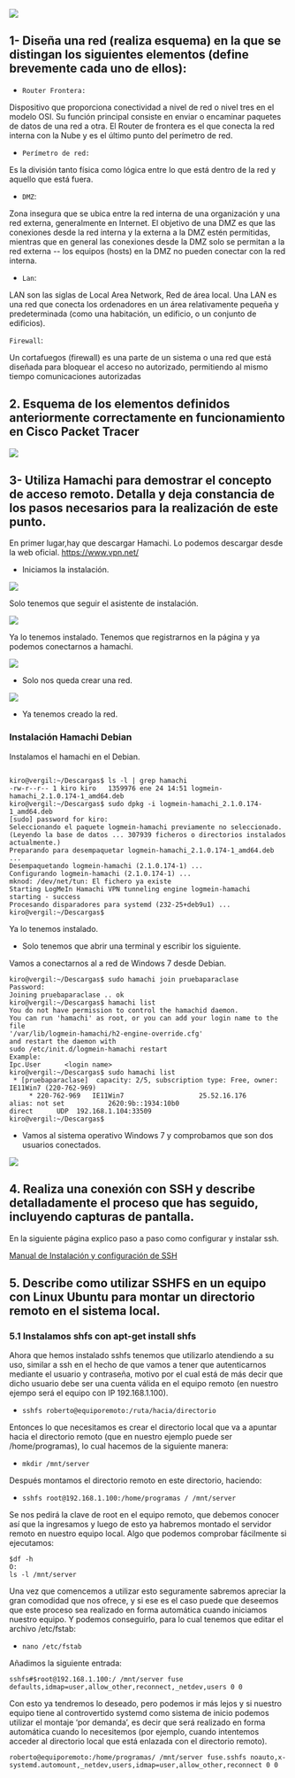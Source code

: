 
![](img/000.jpg)


## 1- Diseña una red (realiza esquema) en la que se distingan los siguientes elementos (define brevemente cada uno de ellos):


- `Router Frontera:`

Dispositivo que proporciona conectividad a nivel de red o nivel tres en el modelo OSI. Su función
principal consiste en enviar o encaminar paquetes de datos de una red a otra. El Router de frontera
es el que conecta la red interna con la Nube y es el último punto del perímetro de red.

- `Perímetro de red:`

Es la división tanto física como lógica entre lo que está dentro de la red y aquello que está fuera.

- `DMZ`:

Zona insegura que se ubica entre la red interna de una organización y una red externa, generalmente
en Internet. El objetivo de una DMZ es que las conexiones desde la red interna y la externa a la
DMZ estén permitidas, mientras que en general las conexiones desde la DMZ solo se permitan a la
red externa -- los equipos (hosts) en la DMZ no pueden conectar con la red interna.

- `Lan`:

LAN son las siglas de Local Area Network, Red de área local. Una LAN es una red que conecta los
ordenadores en un área relativamente pequeña y predeterminada (como una habitación, un edificio,
o un conjunto de edificios).

`Firewall`:

Un cortafuegos (firewall) es una parte de un sistema o una red que está diseñada para bloquear el
acceso no autorizado, permitiendo al mismo tiempo comunicaciones autorizadas


## 2. Esquema de los elementos definidos anteriormente correctamente en funcionamiento en Cisco Packet Tracer

![](img/001.png)


## 3- Utiliza Hamachi para demostrar el concepto de acceso remoto. Detalla y deja constancia de los pasos necesarios para la realización de este punto.


En primer lugar,hay que descargar Hamachi. Lo podemos descargar desde la web oficial.
https://www.vpn.net/


- Iniciamos la instalación.

![](img/002.png)

Solo tenemos que seguir el asistente de instalación.

![](img/003.png)

Ya lo tenemos instalado. Tenemos que registrarnos en la página y ya podemos conectarnos a hamachi.

![](img/004.png)

- Solo nos queda crear una red.

![](img/005.png)

- Ya tenemos creado la red.

### Instalación Hamachi Debian

Instalamos el hamachi en el Debian.

```console

kiro@vergil:~/Descargas$ ls -l | grep hamachi
-rw-r--r-- 1 kiro kiro   1359976 ene 24 14:51 logmein-hamachi_2.1.0.174-1_amd64.deb
kiro@vergil:~/Descargas$ sudo dpkg -i logmein-hamachi_2.1.0.174-1_amd64.deb
[sudo] password for kiro:
Seleccionando el paquete logmein-hamachi previamente no seleccionado.
(Leyendo la base de datos ... 307939 ficheros o directorios instalados actualmente.)
Preparando para desempaquetar logmein-hamachi_2.1.0.174-1_amd64.deb ...
Desempaquetando logmein-hamachi (2.1.0.174-1) ...
Configurando logmein-hamachi (2.1.0.174-1) ...
mknod: /dev/net/tun: El fichero ya existe
Starting LogMeIn Hamachi VPN tunneling engine logmein-hamachi
starting - success
Procesando disparadores para systemd (232-25+deb9u1) ...
kiro@vergil:~/Descargas$
```
Ya lo tenemos instalado.

- Solo tenemos que abrir una terminal y escribir los siguiente.

Vamos a conectarnos al a red de Windows 7 desde Debian.

```console
kiro@vergil:~/Descargas$ sudo hamachi join pruebaparaclase
Password:
Joining pruebaparaclase .. ok
kiro@vergil:~/Descargas$ hamachi list
You do not have permission to control the hamachid daemon.
You can run 'hamachi' as root, or you can add your login name to the file
'/var/lib/logmein-hamachi/h2-engine-override.cfg'
and restart the daemon with
sudo /etc/init.d/logmein-hamachi restart
Example:
Ipc.User      <login name>
kiro@vergil:~/Descargas$ sudo hamachi list
 * [pruebaparaclase]  capacity: 2/5, subscription type: Free, owner: IE11Win7 (220-762-969)
     * 220-762-969   IE11Win7                   25.52.16.176      alias: not set           2620:9b::1934:10b0                          direct      UDP  192.168.1.104:33509
kiro@vergil:~/Descargas$
```
- Vamos al sistema operativo Windows 7 y comprobamos que son dos usuarios conectados.

![](img/006.png)


## 4. Realiza una conexión con SSH y describe detalladamente el proceso que has seguido, incluyendo capturas de pantalla.

En la siguiente página explico paso a paso como configurar y instalar ssh.

[Manual de Instalación y configuración de SSH](https://github.com/xxkiroxx/Seguridad/blob/master/ssh/README.md)


## 5. Describe como utilizar SSHFS en un equipo con Linux Ubuntu para montar un directorio remoto en el sistema local.

### 5.1 Instalamos shfs con apt-get install shfs

Ahora que hemos instalado sshfs tenemos que utilizarlo atendiendo a su uso, similar a ssh en el
hecho de que vamos a tener que autenticarnos mediante el usuario y contraseña, motivo por el
cual está de más decir que dicho usuario debe ser una cuenta válida en el equipo remoto (en nuestro
ejempo será el equipo con IP 192.168.1.100).

- `sshfs roberto@equiporemoto:/ruta/hacia/directorio`

Entonces lo que necesitamos es crear el directorio local que va a apuntar hacia el directorio remoto
(que en nuestro ejemplo puede ser /home/programas), lo cual hacemos de la siguiente manera:

- `mkdir /mnt/server`

Después montamos el directorio remoto en este directorio, haciendo:

- `sshfs root@192.168.1.100:/home/programas / /mnt/server`

Se nos pedirá la clave de root en el equipo remoto, que debemos conocer así que la ingresamos y
luego de esto ya habremos montado el servidor remoto en nuestro equipo local. Algo que podemos
comprobar fácilmente si ejecutamos:

```console
$df -h
O:
ls -l /mnt/server
```

Una vez que comencemos a utilizar esto seguramente sabremos apreciar la gran comodidad que nos
ofrece, y si ese es el caso puede que deseemos que este proceso sea realizado en forma automática
cuando iniciamos nuestro equipo. Y podemos conseguirlo, para lo cual tenemos que editar el
archivo /etc/fstab:


- `nano /etc/fstab`

Añadimos la siguiente entrada:

```console
sshfs#$root@192.168.1.100:/ /mnt/server fuse
defaults,idmap=user,allow_other,reconnect,_netdev,users 0 0

```
Con esto ya tendremos lo deseado, pero podemos ir más lejos y si nuestro equipo tiene al
controvertido systemd como sistema de inicio podemos utilizar el montaje ‘por demanda’, es decir
que será realizado en forma automática cuando lo necesitemos (por ejemplo, cuando intentemos
acceder al directorio local que está enlazada con el directorio remoto).

```console
roberto@equiporemoto:/home/programas/ /mnt/server fuse.sshfs noauto,x-
systemd.automount,_netdev,users,idmap=user,allow_other,reconnect 0 0

```
